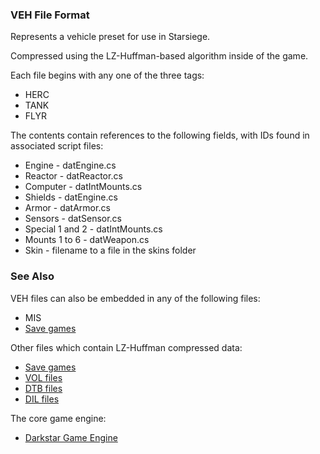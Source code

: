 ### VEH File Format

Represents a vehicle preset for use in Starsiege.

Compressed using the LZ-Huffman-based algorithm inside of the game.

Each file begins with any one of the three tags:
* HERC
* TANK
* FLYR

The contents contain references to the following fields, with IDs found in associated script files:
* Engine - datEngine.cs
* Reactor - datReactor.cs
* Computer - datIntMounts.cs
* Shields - datEngine.cs
* Armor - datArmor.cs
* Sensors - datSensor.cs
* Special 1 and 2 - datIntMounts.cs
* Mounts 1 to 6 - datWeapon.cs
* Skin - filename to a file in the skins folder

### See Also

VEH files can also be embedded in any of the following files:
* MIS
* [Save games](Starsiege%20save%20games)

Other files which contain LZ-Huffman compressed data:
* [Save games](/siege-modules/foundation/siege-configuration/src/Starsiege%20save%20games.md)
* [VOL files](/siege-modules/foundation/siege-resource/src/VOL.md)
* [DTB files](DTB.md)
* [DIL files](DIL.md)

The core game engine:
* [Darkstar Game Engine](/siege-modules/extension/siege-extension-3space/src/darkstar.md)